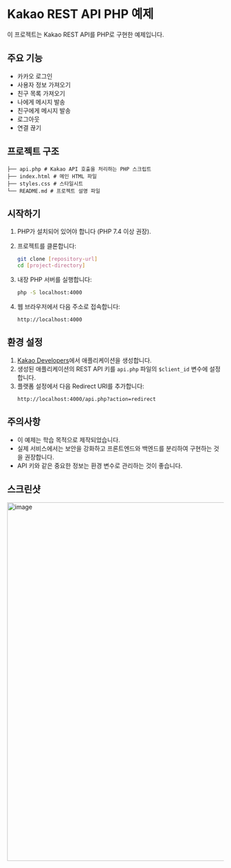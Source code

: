 # Kakao REST API PHP 예제

이 프로젝트는 Kakao REST API를 PHP로 구현한 예제입니다. 

## 주요 기능

- 카카오 로그인
- 사용자 정보 가져오기
- 친구 목록 가져오기
- 나에게 메시지 발송
- 친구에게 메시지 발송
- 로그아웃
- 연결 끊기

## 프로젝트 구조
```
├── api.php # Kakao API 호출을 처리하는 PHP 스크립트
├── index.html # 메인 HTML 파일
├── styles.css # 스타일시트
└── README.md # 프로젝트 설명 파일
```

## 시작하기

1. PHP가 설치되어 있어야 합니다 (PHP 7.4 이상 권장).
2. 프로젝트를 클론합니다:
   ```bash
   git clone [repository-url]
   cd [project-directory]
   ```

3. 내장 PHP 서버를 실행합니다:
   ```bash
   php -S localhost:4000
   ```

4. 웹 브라우저에서 다음 주소로 접속합니다:
   ```
   http://localhost:4000
   ```

## 환경 설정

1. [Kakao Developers](https://developers.kakao.com)에서 애플리케이션을 생성합니다.
2. 생성된 애플리케이션의 REST API 키를 `api.php` 파일의 `$client_id` 변수에 설정합니다.
3. 플랫폼 설정에서 다음 Redirect URI를 추가합니다:
   ```
   http://localhost:4000/api.php?action=redirect
   ```

## 주의사항

- 이 예제는 학습 목적으로 제작되었습니다.
- 실제 서비스에서는 보안을 강화하고 프론트엔드와 백엔드를 분리하여 구현하는 것을 권장합니다.
- API 키와 같은 중요한 정보는 환경 변수로 관리하는 것이 좋습니다.

## 스크린샷
<img width="834" alt="image" src="https://github.com/user-attachments/assets/430dd6a1-234b-499c-8513-a0a8b144a8fc" />
